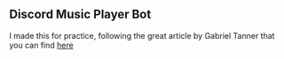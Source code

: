 ## Discord Music Player Bot
I made this for practice, following the great article by Gabriel Tanner that you can find [here](https://gabrieltanner.org/blog/dicord-music-bot) 